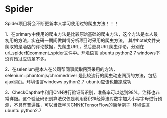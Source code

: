 # Spider
Spider项目将会不断更新本人学习使用过的爬虫方法！！！


1、在primary中使用的爬虫方法是比较原始基础的爬虫方法，这个方法是本人最初用的方法，实在研一期间做舆情分析项目时采用的爬虫方法。
   其中hotel文件夹爬取的是酒店的评论数据，先爬虫URL，然后更具URL爬虫评论，分别在url_spider和comment_spider文件中。环境语言 ubuntu python2.7  windows下没有跑过应该差不多。
   
   
2、在selenium是本人在公司帮同事爬取网页采用的方法，selenium+phantomjs/chromedriver 是比较流行的爬虫动态网页的方法，包括ajax网页。环境语言windows python2.7  ubuntu应该也能跑成功



3、CheckCaptha中利用CNN进行验证码识别，准备率可以达到98%，注释也非常详细。这个验证码识别算法仅仅是利用卷积神经算法对数字加大小写字母进行预测，不具有普遍性，可以当做学习CNN和TensorFlow的简单例子  环境语言 ubuntu python2.7  
